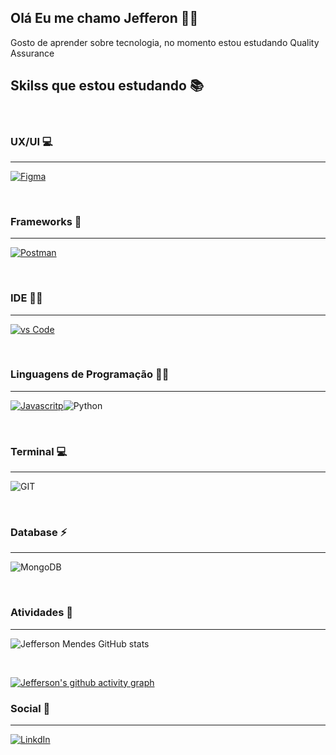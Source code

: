 ## Olá Eu me chamo Jefferon 🧑‍💻 
Gosto de aprender sobre tecnologia, no momento estou estudando Quality Assurance
<br>

## **Skilss que estou estudando 📚**

<br>

### UX/UI 💻
----

[![Figma](https://img.shields.io/badge/Figma-F24E1E?style=for-the-badge&logo=figma&logoColor=white)]()

<br>

### Frameworks 🚀
----
[![Postman](https://img.shields.io/badge/Postman-FF6C37?style=for-the-badge&logo=Postman&logoColor=white)]()

<br>

### IDE 👩‍💻
----

[![vs Code](https://img.shields.io/badge/Visual_Studio_Code-0078D4?style=for-the-badge&logo=visual%20studio%20code&logoColor=white)]()

<br>

### Linguagens de Programação 👩‍💻
----

[![Javascritp](https://img.shields.io/badge/JavaScript-323330?style=for-the-badge&logo=javascript&logoColor=F7DF1E)]()![Python](https://img.shields.io/badge/Python-FFD43B?style=for-the-badge&logo=python&logoColor=blue) 

<br>

### Terminal 💻
----
![GIT](https://img.shields.io/badge/GIT-E44C30?style=for-the-badge&logo=git&logoColor=white)

<br>

### Database  ⚡
----
![MongoDB](https://img.shields.io/badge/MongoDB-4EA94B?style=for-the-badge&logo=mongodb&logoColor=white)

<br>

### Atividades 📝
----
![Jefferson Mendes GitHub stats](https://github-readme-stats.vercel.app/api?username=Jefferson-Mendes&show_icons=true&theme=radical)

<br>

[![Jefferson's github activity graph](https://github-readme-activity-graph.cyclic.app/graph?username=Jefferson-Mendes&bg_color=fffff0&color=708090&line=24292e&point=24292e&area=true&hide_border=true)](https://[github.com/Jefferson-Mendes](https://github.com/Jefferson-Mendes)/github-readme-activity-graph)

### Social 👨 
----
[![LinkdIn](https://img.shields.io/badge/LinkedIn-0077B5?style=for-the-badge&logo=linkedin&logoColor=white)](https://www.linkedin.com/in/jefferson-mendes-a58795244?lipi=urn%3Ali%3Apage%3Ad_flagship3_profile_view_base_contact_details%3B%2BJyrc0zESTWLLy1Y%2BKzHjw%3D%3D)

<br>
